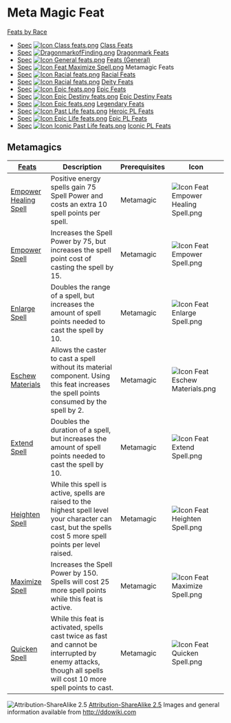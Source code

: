 # Meta Magic Feat

[Feats by Race](RacialFeatSpec.html)


* [Spec](ClassFeatSpec.html) [![Icon Class feats.png](/images/Icon_Class_feats.png)](http://ddowiki.com/page/Category:Class_feats "Category:Class feats") [Class Feats](http://ddowiki.com/page/Category:Class_feats "Category:Class feats")
* [Spec](DragonmarkSpec.html) [![DragonmarkofFinding.png](/images/DragonmarkofFinding.png)](http://ddowiki.com/page/Dragonmarks "Dragonmarks") [Dragonmark Feats](http://ddowiki.com/page/Dragonmarks "Dragonmarks")
* [Spec](GeneralFeatSpec.html) [![Icon General feats.png](/images/Icon_General_feats.png)](http://ddowiki.com/page/Feats "Feats") [Feats (General)](http://ddowiki.com/page/Feats "Feats")
* [Spec](MetaMagicFeatSpec.html) [![Icon Feat Maximize Spell.png](/images/Icon_Feat_Maximize_Spell.png)](http://ddowiki.com/page/Feats/Metamagic "Feats/Metamagic") Metamagic Feats
* [Spec](RacialFeatSpec.html) [![Icon Racial feats.png](/images/Icon_Racial_feats.png)](http://ddowiki.com/page/Category:Racial_feats "Category:Racial feats") [Racial Feats](http://ddowiki.com/page/Category:Racial_feats "Category:Racial feats")
* [Spec](DeityFeatSpec) [![Icon Racial feats.png](/images/Icon_Racial_feats.png)](http://ddowiki.com/page/Deity_feats "Deity feats") [Deity Feats](http://ddowiki.com/page/Deity_feats "Deity feats")
* [Spec](EpicFeatSpec.html) [![Icon Epic feats.png](/images/Icon_Epic_feats.png)](http://ddowiki.com/page/Epic_Feats "Epic Feats") [Epic Feats](http://ddowiki.com/page/Epic_Feats "Epic Feats")
* [Spec](EpicDestinyFeatSpec.html) [![Icon Epic Destiny feats.png](/images/Icon_Epic_Destiny_feats.png)](http://ddowiki.com/page/Epic_Destiny_Feats "Epic Destiny Feats") [Epic Destiny Feats](http://ddowiki.com/page/Epic_Destiny_Feats "Epic Destiny Feats")
* [Spec](LegendaryFeatSpec.html) [![Icon Epic feats.png](/images/Icon_Epic_feats.png)](http://ddowiki.com/page/Legendary_Feats "Legendary Feats") [Legendary Feats](http://ddowiki.com/page/Legendary_Feats "Legendary Feats")
* [Spec](PastLifeFeatSpec.html) [![Icon Past Life feats.png](/images/Icon_Past_Life_feats.png)](http://ddowiki.com/page/Past_Life_Feats "Past Life Feats") [Heroic PL Feats](http://ddowiki.com/page/Past_Life_Feats "Past Life Feats")
* [Spec](EpicPastLifeFeatSpec.html) [![Icon Epic Life feats.png](/images/Icon_Epic_Life_feats.png)](http://ddowiki.com/page/Epic_Past_Life_Feats "Epic Past Life Feats") [Epic PL Feats](http://ddowiki.com/page/Epic_Past_Life_Feats "Epic Past Life Feats")
* [Spec](IconicPastLifeFeatSpec.html) [![Icon Iconic Past Life feats.png](/images/Icon_Iconic_Past_Life_feats.png)](http://ddowiki.com/page/Iconic_Past_Life_Feats "Iconic Past Life Feats") [ Iconic PL Feats‎](http://ddowiki.com/page/Iconic_Past_Life_Feats "Iconic Past Life Feats")


## Metamagics

|[ ][existingFeat] [Feats][result] | Description | Prerequisites | Icon |
|----------------------------------------|--------|----|----|
|[Empower Healing Spell](http://ddowiki.com/page/Empower_Healing_Spell) | Positive energy spells gain 75 Spell Power and costs an extra 10 spell points per spell. | Metamagic | ![Icon Feat Empower Healing Spell.png](/images/Icon_Feat_Empower_Healing_Spell.png)
|[Empower Spell](http://ddowiki.com/page/Empower_Spell) | Increases the Spell Power by 75, but increases the spell point cost of casting the spell by 15. | Metamagic | ![Icon Feat Empower Spell.png](/images/Icon_Feat_Empower_Spell.png)
|[Enlarge Spell](http://ddowiki.com/page/Enlarge_Spell) | Doubles the range of a spell, but increases the amount of spell points needed to cast the spell by 10. | Metamagic | ![Icon Feat Enlarge Spell.png](/images/Icon_Feat_Enlarge_Spell.png)
|[Eschew Materials](http://ddowiki.com/page/Eschew_Materials) | Allows the caster to cast a spell without its material component. Using this feat increases the spell points consumed by the spell by 2. | Metamagic | ![Icon Feat Eschew Materials.png](/images/Icon_Feat_Eschew_Materials.png)
|[Extend Spell](http://ddowiki.com/page/Extend_Spell) | Doubles the duration of a spell, but increases the amount of spell points needed to cast the spell by 10. | Metamagic | ![Icon Feat Extend Spell.png](/images/Icon_Feat_Extend_Spell.png)
|[Heighten Spell](http://ddowiki.com/page/Heighten_Spell) | While this spell is active, spells are raised to the highest spell level your character can cast, but the spells cost 5 more spell points per level raised. | Metamagic | ![Icon Feat Heighten Spell.png](/images/Icon_Feat_Heighten_Spell.png)
|[Maximize Spell](http://ddowiki.com/page/Maximize_Spell) | Increases the Spell Power by 150. Spells will cost 25 more spell points while this feat is active. | Metamagic | ![Icon Feat Maximize Spell.png](/images/Icon_Feat_Maximize_Spell.png)
|[Quicken Spell](http://ddowiki.com/page/Quicken_Spell) | While this feat is activated, spells cast twice as fast and cannot be interrupted by enemy attacks, though all spells will cost 10 more spell points to cast. | Metamagic | ![Icon Feat Quicken Spell.png](/images/Icon_Feat_Quicken_Spell.png)


![Attribution-ShareAlike 2.5](/images/somerights20.png)
[Attribution-ShareAlike 2.5](https://creativecommons.org/licenses/by-sa/2.5/) Images and general information available from http://ddowiki.com

[race_feat]: http://ddowiki.com/page/Category&#58;Racial_feats
[cls_feat]: http://ddowiki.com/page/Category&#58;Class_feats
[existingFeat]: - "c:verify-rows=#feat:verifyFeats()"
[_matchStrategy_]: - "c:matchStrategy=KeyMatch"
[result]: - "?=#feat"

